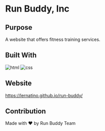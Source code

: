 # Run Buddy, Inc

## Purpose

A website that offers fitness training services.

## Built With
![html](https://img.shields.io/badge/-HTML5-orange?logo=html5&logoColor=white&logoWidth=30)
![css](https://img.shields.io/badge/-CSS3-teal?logo=css3&logoColor=whire&logoWidth=30)

## Website
https://lernatino.github.io/run-buddy/

## Contribution
Made with ❤ by Run Buddy Team
